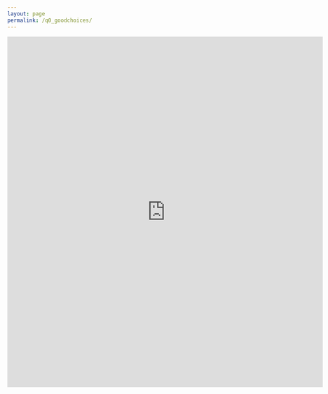 ```yaml
---
layout: page
permalink: /q0_goodchoices/
---
```

<iframe src="https://docs.google.com/forms/d/e/1FAIpQLSexSr7EqcqgtKcjhSl0Ur40olyGA5xPfCkFF5j1N7C8llbQKA/viewform?embedded=true" width="720" height="800" frameborder="0" marginheight="0" marginwidth="0">Wird geladen...</iframe>
